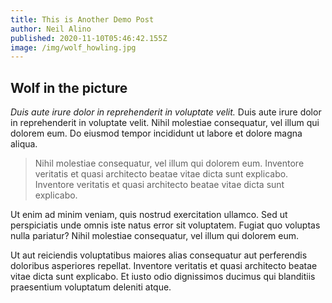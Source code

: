 ```yaml
---
title: This is Another Demo Post
author: Neil Alino
published: 2020-11-10T05:46:42.155Z
image: /img/wolf_howling.jpg
---
```

## Wolf in the picture

*Duis aute irure dolor in reprehenderit in voluptate velit.* Duis aute irure dolor in reprehenderit in voluptate velit. Nihil molestiae consequatur, vel illum qui dolorem eum. Do eiusmod tempor incididunt ut labore et dolore magna aliqua.

> Nihil molestiae consequatur, vel illum qui dolorem eum. Inventore veritatis et quasi architecto beatae vitae dicta sunt explicabo. Inventore veritatis et quasi architecto beatae vitae dicta sunt explicabo.

Ut enim ad minim veniam, quis nostrud exercitation ullamco. Sed ut perspiciatis unde omnis iste natus error sit voluptatem. Fugiat quo voluptas nulla pariatur? Nihil molestiae consequatur, vel illum qui dolorem eum.

Ut aut reiciendis voluptatibus maiores alias consequatur aut perferendis doloribus asperiores repellat. Inventore veritatis et quasi architecto beatae vitae dicta sunt explicabo. Et iusto odio dignissimos ducimus qui blanditiis praesentium voluptatum deleniti atque.